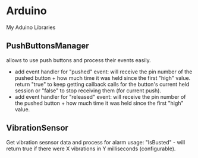 # Arduino
My Aduino Libraries

PushButtonsManager
------------------
  allows to use push buttons and process their events easily.
* add event handler for "pushed" event:
    will receive the pin number of the pushed button + how much time it was held since the first "high" value.
    return "true" to keep getting callback calls for the button's current held session or "false" to stop receiving them (for current push).
* add event handler for "released" event:
    will receive the pin number of the pushed button + how much time it was held since the first "high" value.

VibrationSensor
---------------
Get vibration sesnsor data and process for alarm usage:
"IsBusted" - will return true if there were X vibrations in Y milliseconds (configurable).
